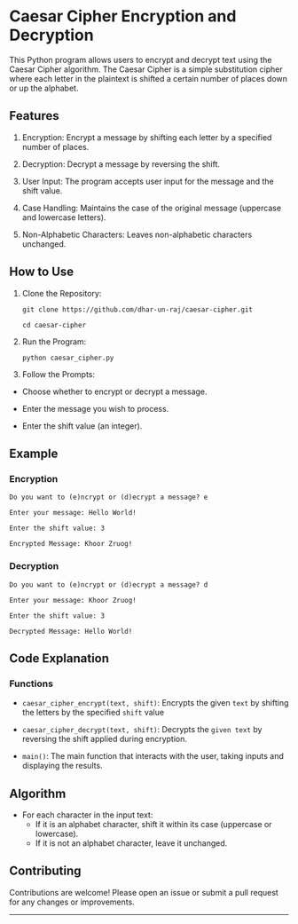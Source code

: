 # **Caesar Cipher Encryption and Decryption**

This Python program allows users to encrypt and decrypt text using the Caesar Cipher algorithm. The Caesar Cipher is a simple substitution cipher where each letter in the plaintext is shifted a certain number of places down or up the alphabet.


## **Features**
1. Encryption: Encrypt a message by shifting each letter by a specified number of places.

2. Decryption: Decrypt a message by reversing the shift.

3. User Input: The program accepts user input for the message and the shift value.

4. Case Handling: Maintains the case of the original message (uppercase and lowercase letters).

5. Non-Alphabetic Characters: Leaves non-alphabetic characters unchanged.



## **How to Use**
1. Clone the Repository:

   `git clone https://github.com/dhar-un-raj/caesar-cipher.git`

   `cd caesar-cipher`

3. Run the Program:

   `python caesar_cipher.py`

4. Follow the Prompts:

- Choose whether to encrypt or decrypt a message.

- Enter the message you wish to process.

- Enter the shift value (an integer).

## Example
### Encryption
```
Do you want to (e)ncrypt or (d)ecrypt a message? e

Enter your message: Hello World!

Enter the shift value: 3

Encrypted Message: Khoor Zruog!
```
### Decryption
```
Do you want to (e)ncrypt or (d)ecrypt a message? d

Enter your message: Khoor Zruog!

Enter the shift value: 3

Decrypted Message: Hello World!
```

## Code Explanation
### Functions
- `caesar_cipher_encrypt(text, shift)`: Encrypts the given `text` by shifting the letters by the specified `shift` value
  
- `caesar_cipher_decrypt(text, shift)`: Decrypts the `given text` by reversing the shift applied during encryption.

- `main()`: The main function that interacts with the user, taking inputs and displaying the results.

 ## Algorithm
 - For each character in the input text:
     - If it is an alphabet character, shift it within its case (uppercase or lowercase).
     - If it is not an alphabet character, leave it unchanged.

## Contributing

Contributions are welcome! Please open an issue or submit a pull request for any changes or improvements.

---
